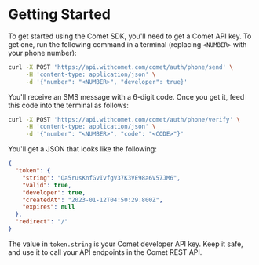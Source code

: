# Getting Started

To get started using the Comet SDK, you'll need to get a Comet API key. To get one, run the following command in a terminal (replacing `<NUMBER>` with your phone number):

```bash
curl -X POST 'https://api.withcomet.com/comet/auth/phone/send' \
     -H 'content-type: application/json' \
     -d '{"number": "<NUMBER>", "developer": true}'
```

You'll receive an SMS message with a 6-digit code. Once you get it, feed this code into the terminal as follows:

```bash
curl -X POST 'https://api.withcomet.com/comet/auth/phone/verify' \
     -H 'content-type: application/json' \
     -d '{"number": "<NUMBER>", "code": "<CODE>"}'
```

You'll get a JSON that looks like the following:

```json
{
  "token": {
    "string": "Qa5rusKnfGvIvfgV37K3VE98a6V57JM6",
    "valid": true,
    "developer": true,
    "createdAt": "2023-01-12T04:50:29.800Z",
    "expires": null
  },
  "redirect": "/"
}
```

The value in `token.string` is your Comet developer API key. Keep it safe, and use it to call your API endpoints in the Comet REST API.
